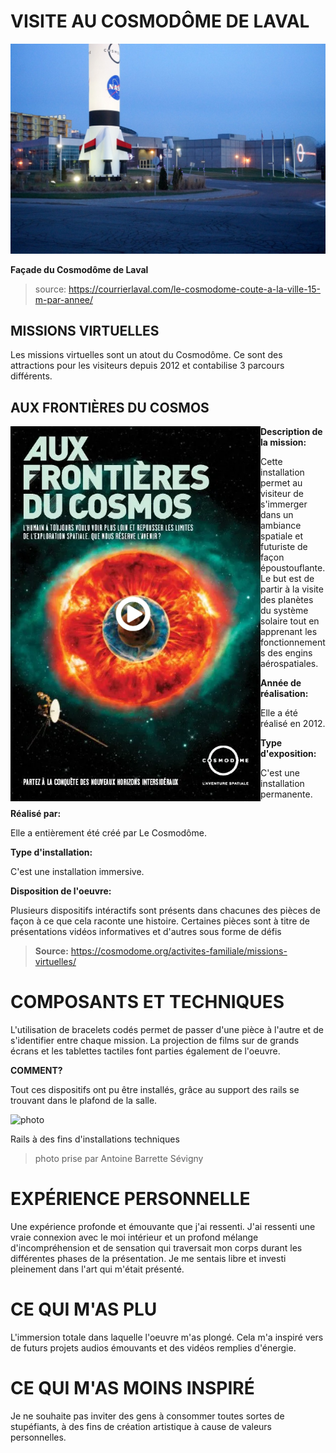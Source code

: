 # VISITE AU COSMODÔME DE LAVAL


![photo](media/entree_cosmodome.jpg)

**Façade du Cosmodôme de Laval**

> source: https://courrierlaval.com/le-cosmodome-coute-a-la-ville-15-m-par-annee/

## MISSIONS VIRTUELLES

Les missions virtuelles sont un atout du Cosmodôme. Ce sont des attractions pour les visiteurs depuis 2012 et contabilise 3 parcours différents.

## AUX FRONTIÈRES DU COSMOS

<img align="left" width="400" height="600" src="media/affiche_afdc.PNG">

**Description de la mission:**

Cette installation permet au visiteur de s'immerger dans un ambiance spatiale et futuriste de façon époustouflante. Le but est de partir à la visite des planètes du système solaire tout en apprenant les fonctionnements des engins aérospatiales.

**Année de réalisation:** 

Elle a été réalisé en 2012.

**Type d'exposition:** 

C'est une installation permanente.

**Réalisé par:** 

Elle a entièrement été créé par Le Cosmodôme.

**Type d'installation:** 

C'est une installation immersive.

**Disposition de l'oeuvre:** 

Plusieurs dispositifs intéractifs sont présents dans chacunes des pièces de façon à ce que cela raconte une histoire. Certaines pièces sont à titre de présentations vidéos informatives et d'autres sous forme de défis

> **Source:** https://cosmodome.org/activites-familiale/missions-virtuelles/


# COMPOSANTS ET TECHNIQUES

L'utilisation de bracelets codés permet de passer d'une pièce à l'autre et de s'identifier entre chaque mission. La projection de films sur de grands écrans et les tablettes tactiles font parties également de l'oeuvre.

**COMMENT?**

Tout ces dispositifs ont pu être installés, grâce au support des rails se trouvant dans le plafond de la salle.

![photo](media/jeremy_shaw_lumières.JPG)

Rails à des fins d'installations techniques

> photo prise par Antoine Barrette Sévigny

# EXPÉRIENCE PERSONNELLE

Une expérience profonde et émouvante que j'ai ressenti. J'ai ressenti une vraie connexion avec le moi intérieur et un profond mélange d'incompréhension et de sensation qui traversait mon corps durant les différentes phases de la présentation. Je me sentais libre et investi pleinement dans l'art qui m'était présenté.

# CE QUI M'AS PLU

L'immersion totale dans laquelle l'oeuvre m'as plongé. Cela m'a inspiré vers de futurs projets audios émouvants et des vidéos remplies d'énergie.

# CE QUI M'AS MOINS INSPIRÉ

Je ne souhaite pas inviter des gens à consommer toutes sortes de stupéfiants, à des fins de création artistique à cause de valeurs personnelles.
